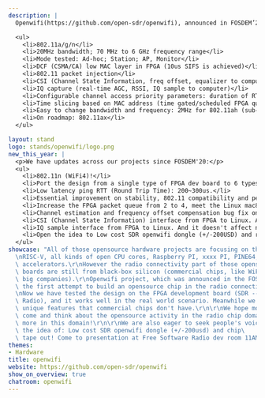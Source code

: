 ```yaml
---
description: |
  Openwifi(https://github.com/open-sdr/openwifi), announced in FOSDEM’20, is the 1st opensource WiFi chip design (802.11a/g/n, ax is coming) which includes Verilog source code for the chip and C source code for the Linux driver. Currently the design runs on FPGA based COTS SDR (Software Defined Radio) platform. With the design running, the FPGA board could become WiFi AP, WiFi client, ad-hoc node or sniffer, etc. just like COTS WiFi device! Besides the standard WiFi functionality, it also has some special features, such as non-standard frequencies (<6GHz); CSI; IQ sample; configurable low MAC behavior; time slicing; etc.

  <ul>
    <li>802.11a/g/n</li>
    <li>20MHz bandwidth; 70 MHz to 6 GHz frequency range</li>
    <li>Mode tested: Ad-hoc; Station; AP, Monitor</li>
    <li>DCF (CSMA/CA) low MAC layer in FPGA (10us SIFS is achieved)</li>
    <li>802.11 packet injection</li>
    <li>CSI (Channel State Information, freq offset, equalizer to computer)</li>
    <li>IQ capture (real-time AGC, RSSI, IQ sample to computer)</li>
    <li>Configurable channel access priority parameters: duration of RTS/CTS, CTS-to-self, SIFS/DIFS/xIFS/slot-time/CW/etc</li>
    <li>Time slicing based on MAC address (time gated/scheduled FPGA queues)</li>
    <li>Easy to change bandwidth and frequency: 2MHz for 802.11ah (sub-GHz); 10MHz for 802.11p/vehicle (5.9GHz)</li>
    <li>On roadmap: 802.11ax</li>
  </ul>

layout: stand
logo: stands/openwifi/logo.png
new_this_year: |
  <p>We have updates across our projects since FOSDEM'20:</p>
  <ul>
    <li>802.11n (WiFi4)!</li>
    <li>Port the design from a single type of FPGA dev board to 6 types of boards! From high end (as expensive as 3600USD) to low end (900USD).</li>
    <li>Low latency ping RTT (Round Trip Time): 200~300us.</li>
    <li>Essential improvement on stability, 802.11 compatibility and performance cross FPGA and Linux driver.</li>
    <li>Increase the FPGA packet queue from 2 to 4, meet the Linux mac80211 requirement/assumption about QoS/Priority-strategy better.</li>
    <li>Channel estimation and frequency offset compensation bug fix on the OFDM receiver. Better reception performance.</li>
    <li>CSI (Channel State Information) interface from FPGA to Linux. And it doesn't affect normal WiFi communication.</li>
    <li>IQ sample interface from FPGA to Linux. And it doesn't affect normal WiFi communication.</li>
    <li>Open the idea to Low cost SDR openwifi dongle (+/-200USD) and real chip tape out!</li>
  </ul>
showcase: "All of those opensource hardware projects are focusing on the CPU side:\r\
  \nRISC-V, all kinds of open CPU cores, Raspberry PI, xxxx PI, PINE64, openWRT, AI/machine-learning\
  \ accelerators.\r\nHowever the radio connectivity part of those opensource hardware\
  \ boards are still from black-box silicon (commercial chips, like WiFi chips from\
  \ big companies).\r\nOpenwifi project, which was announced in the FOSDEM'20, is\
  \ the first attempt to build an opensource chip in the radio connectivity domain!\r\
  \nNow we have tested the design on the FPGA development board (SDR -- Software Defined\
  \ Radio), and it works well in the real world scenario. Meanwhile we also add some\
  \ unique features that commercial chips don't have.\r\n\r\nWe hope more people can\
  \ come and think about the opensource activity in the radio chip domain, and invest\
  \ more in this domain!\r\n\r\nWe are also eager to seek people's voice and help about\
  \ the idea of: Low cost SDR openwifi dongle (+/-200usd) and chip\
  \ tape out! Come to presentation at Free Software Radio dev room 11AM in 7/Feb: https://chat.fosdem.org/#/room/#radio:fosdem.org"
themes:
- Hardware
title: openwifi
website: https://github.com/open-sdr/openwifi
show_on_overview: true
chatroom: openwifi
---
```

